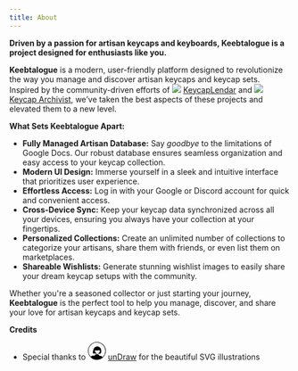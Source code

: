 ```yaml
---
title: About
---
```


**Driven by a passion for artisan keycaps and keyboards, Keebtalogue is a project designed for enthusiasts like you.**

**Keebtalogue** is a modern, user-friendly platform designed to revolutionize the way you manage and discover artisan keycaps and keycap sets. Inspired by the community-driven efforts of <img class="inline h-6 m-1" src="https://keycaplendar.firebaseapp.com/static/media/logo.74af9692.svg" /> [KeycapLendar](https://keycaplendar.firebaseapp.com/) and <img class="inline h-6 m-1" src="https://keycap-archivist.com/static/ka-logo-9ff13f494b24649d580620571cc9e040.svg" /> [Keycap Archivist](https://keycap-archivist.com), we’ve taken the best aspects of these projects and elevated them to a new level.

**What Sets Keebtalogue Apart:**

- **Fully Managed Artisan Database:** Say _goodbye_ to the limitations of Google Docs. Our robust database ensures seamless organization and easy access to your keycap collection.
- **Modern UI Design:** Immerse yourself in a sleek and intuitive interface that prioritizes user experience.
- **Effortless Access:** Log in with your Google or Discord account for quick and convenient access.
- **Cross-Device Sync:** Keep your keycap data synchronized across all your devices, ensuring you always have your collection at your fingertips.
- **Personalized Collections:** Create an unlimited number of collections to categorize your artisans, share them with friends, or even list them on marketplaces.
- **Shareable Wishlists:** Generate stunning wishlist images to easily share your dream keycap setups with the community.

Whether you're a seasoned collector or just starting your journey, **Keebtalogue** is the perfect tool to help you manage, discover, and share your love for artisan keycaps and keycap sets.

**Credits**

- Special thanks to <svg class="inline h-6 m-1" xmlns="http://www.w3.org/2000/svg" width="32" height="32" viewBox="0 0 40 40" class="mr-1.5 md:mr-2 size-7 md:size-8"><g transform="translate(-248 -15)"><path fill="transparent" d="M268 15a20 20 0 1 1-20 20 20 20 0 0 1 20-20"></path><circle cx="6" cy="6" r="6" fill="#fff" transform="translate(263 29)"></circle><path d="M266.497 15.026a19.7 19.7 0 0 0-6.976 1.842 20.16 20.16 0 0 0-8.267 7.156 20.12 20.12 0 0 0-2.823 15.123 20.4 20.4 0 0 0 4.024 8.447 26 26 0 0 0 3.283 3.213 20.3 20.3 0 0 0 12.261 4.194 20.085 20.085 0 0 0 18.726-12.971 19.6 19.6 0 0 0 1.261-6.346 20.017 20.017 0 0 0-16.885-20.468 32 32 0 0 0-4.604-.19m3.363 1.151a18.78 18.78 0 0 1 13.848 8.327 18.85 18.85 0 0 1-1.311 22.72 10 10 0 0 1-2.012 1.972c-.04 0-.08-.19-.08-.43a2.87 2.87 0 0 0-2.042-2.322 11 11 0 0 0-1.361-.2c-2.182-.16-3.563-.44-4.013-.821-.27-.23-.29-.3-.29-.971a1.55 1.55 0 0 0-.751-1.571 33.8 33.8 0 0 0-6.456-.591 1.66 1.66 0 0 0-.861.981 2.9 2.9 0 0 1-.761 1.291c-.681.661-1.581.891-4.584 1.181-.911.09-1.942.22-2.3.31a2.89 2.89 0 0 0-2.2 1.671 2 2 0 0 1-.25.47c-.02 0-.38-.42-.811-.931a18.88 18.88 0 0 1 4.064-28.114 18.77 18.77 0 0 1 12.171-2.972"></path><path d="M266.947 25.014a9 9 0 0 0-6.305 5.295 19 19 0 0 0-.791 3.1c-.25 1.251-.57 2.732-.711 3.273a4.37 4.37 0 0 0-.04 2.752 3.18 3.18 0 0 0 1.752 1.742 3 3 0 0 0 .6.19l.22-.48a4.8 4.8 0 0 1 1.121-1.5c.05 0 .03.21-.05.47s-.17.7-.21.961l-.06.48.42-.03c.42-.03.43-.04.55-.5.12-.5.4-.981.55-.981.06 0 .1.32.1.711v.721l.651-.07c1.091-.11 6-.07 7.386.06.731.07 1.731.12 2.222.12a2.3 2.3 0 0 0 1.411-.26 3.88 3.88 0 0 0 1.6-1.762 10.2 10.2 0 0 0 .22-2.923 16.8 16.8 0 0 0-.48-5.545 7.9 7.9 0 0 0-2.192-3.463 7.86 7.86 0 0 0-3.413-2.112 5.8 5.8 0 0 0-2.452-.35 9.5 9.5 0 0 0-2.099.101m5.425 8.437.28.53h1.441l.03-.831.03-.821.24.6a6.4 6.4 0 0 1 .16 3.253 5.7 5.7 0 0 1-5.5 4.3 5.37 5.37 0 0 1-3.953-1.691 5.42 5.42 0 0 1-1.551-5.134 4.6 4.6 0 0 1 .29-.951c.15-.27.15-.26.16.49v.781h7.716l-.07-.38c-.03-.2-.12-.611-.19-.911l-.14-.54.39.38a4 4 0 0 1 .667.926Z"></path></g></svg> [unDraw](https://undraw.co/illustrations) for the beautiful SVG illustrations
